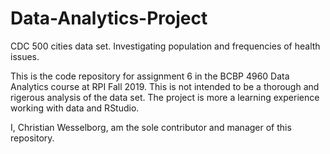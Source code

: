 # Data-Analytics-Project
CDC 500 cities data set. Investigating population and frequencies of health issues.

This is the code repository for assignment 6 in the BCBP 4960 Data Analytics course at RPI Fall 2019.
This is not intended to be a thorough and rigerous analysis of the data set.
The project is more a learning experience working with data and RStudio.

I, Christian Wesselborg, am the sole contributor and manager of this repository.
